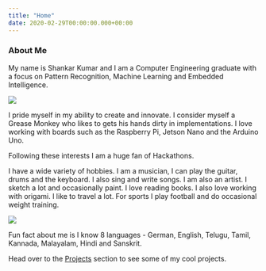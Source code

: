 ```yaml
---
title: "Home"
date: 2020-02-29T00:00:00.000+00:00
---
```


### About Me

My name is Shankar Kumar and I am a Computer Engineering graduate with a focus on Pattern Recognition, Machine Learning and Embedded Intelligence.  

![](/myphoto.png)

I pride myself in my ability to create and innovate. I consider myself a Grease Monkey who likes to gets his hands dirty in implementations. I love working with boards such as the Raspberry Pi, Jetson Nano and the Arduino Uno. 

Following these interests I am a huge fan of Hackathons.

I have a wide variety of hobbies. I am a musician, I can play the guitar, drums and the keyboard. I also sing and write songs. I am also an artist. I sketch a lot and occasionally paint. I love reading books. I also love working with origami. I like to travel a lot. For sports I play football and do occasional weight training. 

![](/images/combine.png)

Fun fact about me is I know 8 languages - German, English, Telugu, Tamil, Kannada, Malayalam, Hindi and Sanskrit.

Head over to the [Projects](/posts/intro_projects) section to see some of my cool projects.  